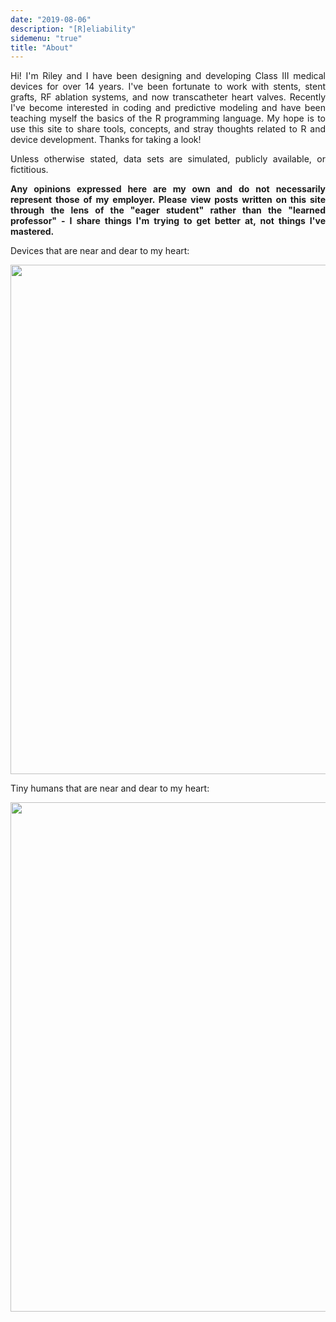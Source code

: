 ```yaml
---
date: "2019-08-06"
description: "[R]eliability"
sidemenu: "true"
title: "About"
---
```


<style>
body {
text-align: justify}
</style>


Hi! I'm Riley and I have been designing and developing Class III medical devices for over 14 years. I've been fortunate to work with stents, stent grafts, RF ablation systems, and now transcatheter heart valves.  Recently I've become interested in coding and predictive modeling and have been teaching myself the basics of the R programming language.  My hope is to use this site to share tools, concepts, and stray thoughts related to R and device development. Thanks for taking a look!

Unless otherwise stated, data sets are simulated, publicly available, or fictitious.  

__Any opinions expressed here are my own and do not necessarily represent those of my employer.  Please view posts written on this site through the lens of the "eager student" rather than the "learned professor" - I share things I'm trying to get better at, not things I've mastered.__

Devices that are near and dear to my heart:

<img src="/./img/muh_devices_2.png" width="815">

Tiny humans that are near and dear to my heart:

<img src="/./img/king-72.jpg" width="815">

